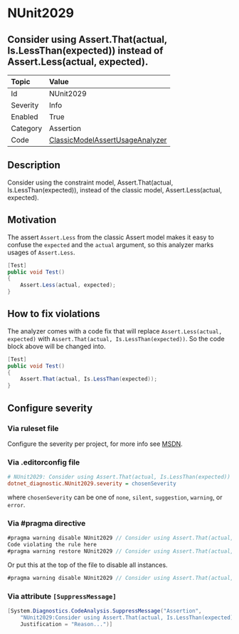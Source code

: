 # NUnit2029

## Consider using Assert.That(actual, Is.LessThan(expected)) instead of Assert.Less(actual, expected).

| Topic    | Value
| :--      | :--
| Id       | NUnit2029
| Severity | Info
| Enabled  | True
| Category | Assertion
| Code     | [ClassicModelAssertUsageAnalyzer](https://github.com/nunit/nunit.analyzers/blob/0.5.0/src/nunit.analyzers/ClassicModelAssertUsage/ClassicModelAssertUsageAnalyzer.cs)

## Description

Consider using the constraint model, Assert.That(actual, Is.LessThan(expected)), instead of the classic model, Assert.Less(actual, expected).

## Motivation

The assert `Assert.Less` from the classic Assert model makes it easy to confuse the `expected` and the `actual` argument,
so this analyzer marks usages of `Assert.Less`.

```csharp
[Test]
public void Test()
{
    Assert.Less(actual, expected);
}
```

## How to fix violations

The analyzer comes with a code fix that will replace `Assert.Less(actual, expected)` with
`Assert.That(actual, Is.LessThan(expected))`. So the code block above will be changed into.

```csharp
[Test]
public void Test()
{
    Assert.That(actual, Is.LessThan(expected));
}
```

<!-- start generated config severity -->
## Configure severity

### Via ruleset file

Configure the severity per project, for more info see [MSDN](https://msdn.microsoft.com/en-us/library/dd264949.aspx).

### Via .editorconfig file

```ini
# NUnit2029: Consider using Assert.That(actual, Is.LessThan(expected)) instead of Assert.Less(actual, expected).
dotnet_diagnostic.NUnit2029.severity = chosenSeverity
```

where `chosenSeverity` can be one of `none`, `silent`, `suggestion`, `warning`, or `error`.

### Via #pragma directive

```csharp
#pragma warning disable NUnit2029 // Consider using Assert.That(actual, Is.LessThan(expected)) instead of Assert.Less(actual, expected).
Code violating the rule here
#pragma warning restore NUnit2029 // Consider using Assert.That(actual, Is.LessThan(expected)) instead of Assert.Less(actual, expected).
```

Or put this at the top of the file to disable all instances.

```csharp
#pragma warning disable NUnit2029 // Consider using Assert.That(actual, Is.LessThan(expected)) instead of Assert.Less(actual, expected).
```

### Via attribute `[SuppressMessage]`

```csharp
[System.Diagnostics.CodeAnalysis.SuppressMessage("Assertion",
    "NUnit2029:Consider using Assert.That(actual, Is.LessThan(expected)) instead of Assert.Less(actual, expected).",
    Justification = "Reason...")]
```
<!-- end generated config severity -->
